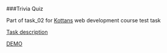 ###Trivia Quiz


Part of task_02 for [Kottans](kottans.org) web development course test task


[Task description](https://github.com/Kottans/web/blob/master/README02.md#create-a-custom-client-for-trivia-quiz-api-httpjserviceio)


[DEMO](https://amashoshyna.github.io/trivia/)
